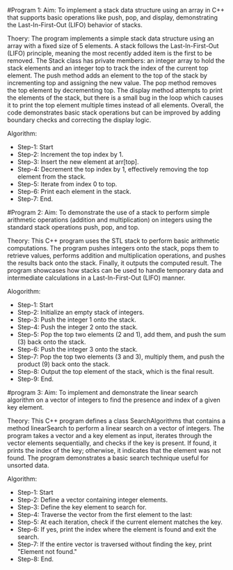 #Program 1:
Aim: To implement a stack data structure using an array in C++ that supports basic operations like push, pop, and display, demonstrating the Last-In-First-Out (LIFO) behavior of stacks.

Thoery: The program implements a simple stack data structure using an array with a fixed size of 5 elements. A stack follows the Last-In-First-Out (LIFO) principle, meaning the most recently added item is the first to be removed. The Stack class has private members: an integer array to hold the stack elements and an integer top to track the index of the current top element. The push method adds an element to the top of the stack by incrementing top and assigning the new value. The pop method removes the top element by decrementing top. The display method attempts to print the elements of the stack, but there is a small bug in the loop which causes it to print the top element multiple times instead of all elements. Overall, the code demonstrates basic stack operations but can be improved by adding boundary checks and correcting the display logic.

Algorithm:

- Step-1: Start
- Step-2: Increment the top index by 1.
- Step-3: Insert the new element at arr[top].
- Step-4: Decrement the top index by 1, effectively removing the top element from the stack.
- Step-5: Iterate from index 0 to top.
- Step-6: Print each element in the stack.
- Step-7: End.

#Program 2:
Aim: To demonstrate the use of a stack to perform simple arithmetic operations (addition and multiplication) on integers using the standard stack operations push, pop, and top.

Theory: This C++ program uses the STL stack to perform basic arithmetic computations. The program pushes integers onto the stack, pops them to retrieve values, performs addition and multiplication operations, and pushes the results back onto the stack. Finally, it outputs the computed result. The program showcases how stacks can be used to handle temporary data and intermediate calculations in a Last-In-First-Out (LIFO) manner.

Alogorithm:

- Step-1: Start
- Step-2: Initialize an empty stack of integers.
- Step-3: Push the integer 1 onto the stack.
- Step-4: Push the integer 2 onto the stack.
- Step-5: Pop the top two elements (2 and 1), add them, and push the sum (3) back onto the stack.
- Step-6: Push the integer 3 onto the stack.
- Step-7: Pop the top two elements (3 and 3), multiply them, and push the product (9) back onto the stack.
- Step-8: Output the top element of the stack, which is the final result.
- Step-9: End.

#program 3:
Aim: To implement and demonstrate the linear search algorithm on a vector of integers to find the presence and index of a given key element.

Theory: This C++ program defines a class SearchAlgorithms that contains a method linearSearch to perform a linear search on a vector of integers. The program takes a vector and a key element as input, iterates through the vector elements sequentially, and checks if the key is present. If found, it prints the index of the key; otherwise, it indicates that the element was not found. The program demonstrates a basic search technique useful for unsorted data.

Algorithm: 

- Step-1: Start
- Step-2: Define a vector containing integer elements.
- Step-3: Define the key element to search for.
- Step-4: Traverse the vector from the first element to the last:
- Step-5: At each iteration, check if the current element matches the key.
- Step-6: If yes, print the index where the element is found and exit the search.
- Step-7: If the entire vector is traversed without finding the key, print "Element not found."
- Step-8: End.
